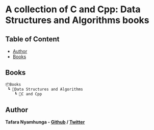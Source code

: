 # A collection of C and Cpp: Data Structures and Algorithms books

## Table of Content

* [Author](#author)
* [Books](#books)

## Books

```bash
📦Books
 ┗ 📂Data Structures and Algorithms
    ┗ 📂C and Cpp

```

## Author

**Tafara Nyamhunga  - [Github](https://github.com/tafara-n) / [Twitter](https://twitter.com/tafaranyamhunga)**
